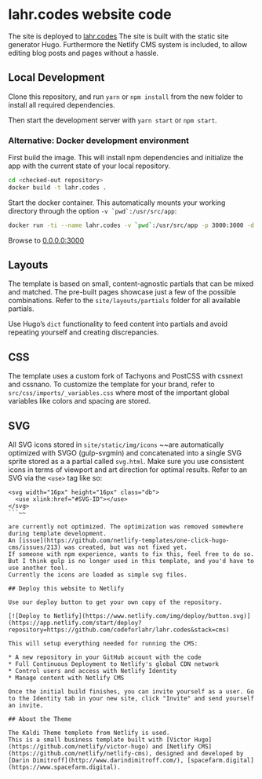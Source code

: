# lahr.codes website code

The site is deployed to [lahr.codes](lahr.codes)
The site is built with the static site generator Hugo.
Furthermore the Netlify CMS system is included, to allow editing blog posts and pages without a hassle.


## Local Development

Clone this repository, and run `yarn` or `npm install` from the new folder to install all required dependencies.

Then start the development server with `yarn start` or `npm start`.

### Alternative: Docker development environment

First build the image.
This will install npm dependencies and initialize the app with the current state of your local repository.
```bash
cd <checked-out repository>
docker build -t lahr.codes .
```

Start the docker container. This automatically mounts your working directory through the option ``-v `pwd`:/usr/src/app``:
```bash
docker run -ti --name lahr.codes -v `pwd`:/usr/src/app -p 3000:3000 -d  lahr.codes:latest
```

Browse to [0.0.0.0:3000](0.0.0.0:3000)

## Layouts

The template is based on small, content-agnostic partials that can be mixed and matched. The pre-built pages showcase just a few of the possible combinations. Refer to the `site/layouts/partials` folder for all available partials.

Use Hugo’s `dict` functionality to feed content into partials and avoid repeating yourself and creating discrepancies.

## CSS

The template uses a custom fork of Tachyons and PostCSS with cssnext and cssnano. To customize the template for your brand, refer to `src/css/imports/_variables.css` where most of the important global variables like colors and spacing are stored.

## SVG

All SVG icons stored in `site/static/img/icons` ~~are automatically optimized with SVGO (gulp-svgmin) and concatenated into a single SVG sprite stored as a a partial called `svg.html`. Make sure you use consistent icons in terms of viewport and art direction for optimal results. Refer to an SVG via the `<use>` tag like so:

```
<svg width="16px" height="16px" class="db">
  <use xlink:href="#SVG-ID"></use>
</svg>
```~~

are currently not optimized. The optimization was removed somewhere during template development.
An [issue](https://github.com/netlify-templates/one-click-hugo-cms/issues/213) was created, but was not fixed yet.
If someone with npm experience, wants to fix this, feel free to do so.
But I think gulp is no longer used in this template, and you'd have to use another tool.
Currently the icons are loaded as simple svg files.

## Deploy this website to Netlify

Use our deploy button to get your own copy of the repository. 

[![Deploy to Netlify](https://www.netlify.com/img/deploy/button.svg)](https://app.netlify.com/start/deploy?repository=https://github.com/codeforlahr/lahr.codes&stack=cms)

This will setup everything needed for running the CMS:

* A new repository in your GitHub account with the code
* Full Continuous Deployment to Netlify's global CDN network
* Control users and access with Netlify Identity
* Manage content with Netlify CMS

Once the initial build finishes, you can invite yourself as a user. Go to the Identity tab in your new site, click "Invite" and send yourself an invite.

## About the Theme 

The Kaldi Theme templete from Netlify is used. 
This is a small business template built with [Victor Hugo](https://github.com/netlify/victor-hugo) and [Netlify CMS](https://github.com/netlify/netlify-cms), designed and developed by [Darin Dimitroff](http://www.darindimitroff.com/), [spacefarm.digital](https://www.spacefarm.digital).

